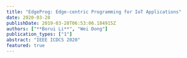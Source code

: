 ```yaml
---
title: "EdgeProg: Edge-centric Programming for IoT Applications"
date: 2020-03-28
publishDate: 2019-03-28T06:53:06.184915Z
authors: ["**Borui Li**", "Wei Dong"]
publication_types: ["1"]
abstract: "IEEE ICDCS 2020"
featured: true
---
```


